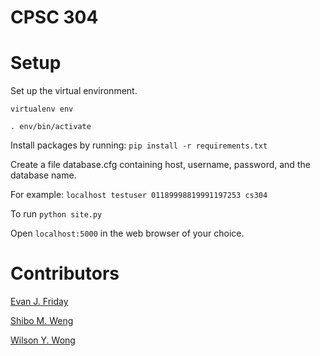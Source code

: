CPSC 304
========

Setup
=====
Set up the virtual environment.

`virtualenv env`

`. env/bin/activate`

Install packages by running: `pip install -r requirements.txt`

Create a file database.cfg containing host, username, password, and the database name.

For example:
`
localhost
testuser
01189998819991197253
cs304
`

To run `python site.py`

Open `localhost:5000` in the web browser of your choice.

Contributors
============

[Evan J. Friday](https://github.com/EvanFriday)

[Shibo M. Weng](https://github.com/SMWTLM)

[Wilson Y. Wong](https://github.com/wywong)
